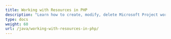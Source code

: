 ```yaml
---
title: Working with Resources in PHP
description: "Learn how to create, modify, delete Microsoft Project work or cost resources, edit resource calendars using Aspose.Tasks Java for PHP."
type: docs
weight: 60
url: /java/working-with-resources-in-php/
---
```

